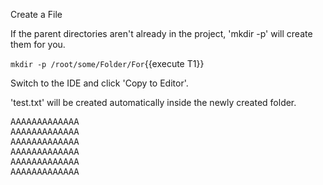 Create a File 


If the parent directories aren't already in the project, 'mkdir -p' will create them for you. 

`mkdir -p /root/some/Folder/For`{{execute T1}}

Switch to the IDE and click 'Copy to Editor'. 

'test.txt' will be created automatically inside the newly created folder.

<pre class="file" data-filename="some/Folder/For/test.txt">
AAAAAAAAAAAAA
AAAAAAAAAAAAA
AAAAAAAAAAAAA
AAAAAAAAAAAAA
AAAAAAAAAAAAA
AAAAAAAAAAAAA
</pre>


